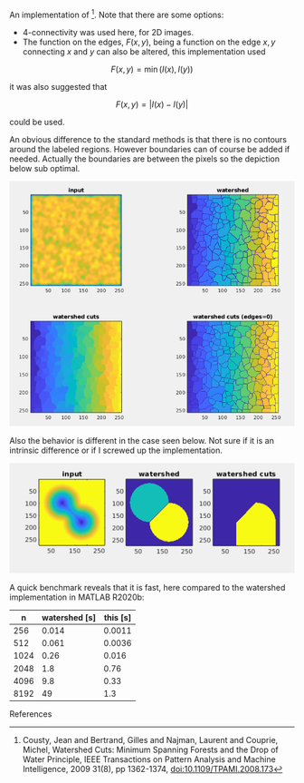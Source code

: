 An implementation of [^1]. Note that there are some options:
- 4-connectivity was used here, for 2D images.
- The function on the edges, $F({x,y})$, being a function on the edge
  ${x,y}$ connecting $x$ and $y$ can also be altered, this
  implementation used

$$
F({x,y}) = \min \left( I(x) , I(y) \right)
$$

it was also suggested that

$$
F({x,y}) = | I(x) - I(y) |
$$

could be used.



An obvious difference to the standard methods is that there is no
contours around the labeled regions. However boundaries can of course
be added if needed. Actually the boundaries are between the pixels so the
depiction below sub optimal.

<img src="doc/screenshot1.png">

Also the behavior is different in the case seen below. Not sure if it
is an intrinsic difference or if I screwed up the implementation.

<img src="doc/screenshot2.png">


A quick benchmark reveals that it is fast, here compared to the
watershed implementation in MATLAB R2020b:

| n | watershed [s]| this [s] |
| --- | --- | --- |
| 256 | 0.014 | 0.0011 |
| 512 | 0.061 | 0.0036 |
| 1024 | 0.26 | 0.016 |
| 2048 | 1.8 | 0.76 |
| 4096 | 9.8 | 0.33 |
| 8192 | 49 | 1.3 |

References

[^1]:  Cousty, Jean and Bertrand, Gilles and Najman, Laurent and Couprie, Michel, Watershed Cuts: Minimum Spanning Forests and the Drop of Water Principle, IEEE Transactions on Pattern Analysis and Machine Intelligence, 2009 31(8), pp 1362-1374, [doi:10.1109/TPAMI.2008.173](http://dx.doi.org/10.1109/TPAMI.2008.173)
